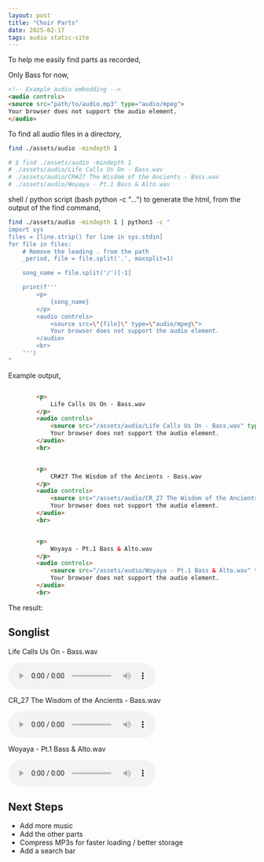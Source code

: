 ```yaml
---
layout: post
title: "Choir Parts"
date: 2025-02-17
tags: audio static-site
---
```


To help me easily find parts as recorded,

Only Bass for now,

```html
<!-- Example audio embedding -->
<audio controls>
<source src="path/to/audio.mp3" type="audio/mpeg">
Your browser does not support the audio element.
</audio>
```

To find all audio files in a directory,

```sh
find ./assets/audio -mindepth 1

# $ find ./assets/audio -mindepth 1
# ./assets/audio/Life Calls Us On - Bass.wav
# ./assets/audio/CR#27 The Wisdom of the Ancients - Bass.wav
# ./assets/audio/Woyaya - Pt.1 Bass & Alto.wav
```

shell / python script (bash python -c "...") to generate the html,
from the output of the find command,

```sh
find ./assets/audio -mindepth 1 | python3 -c "
import sys
files = [line.strip() for line in sys.stdin]
for file in files:
    # Remove the leading . from the path
    _period, file = file.split('.', maxsplit=1)

    song_name = file.split('/')[-1]

    print(f'''
        <p>
            {song_name}
        </p>
        <audio controls>
            <source src=\"{file}\" type=\"audio/mpeg\">
            Your browser does not support the audio element.
        </audio>
        <br>
    ''')
"
```

Example output,

```html

        <p>
            Life Calls Us On - Bass.wav
        </p>
        <audio controls>
            <source src="/assets/audio/Life Calls Us On - Bass.wav" type="audio/mpeg">
            Your browser does not support the audio element.
        </audio>
        <br>


        <p>
            CR#27 The Wisdom of the Ancients - Bass.wav
        </p>
        <audio controls>
            <source src="/assets/audio/CR_27 The Wisdom of the Ancients - Bass.wav" type="audio/mpeg">
            Your browser does not support the audio element.
        </audio>
        <br>


        <p>
            Woyaya - Pt.1 Bass & Alto.wav
        </p>
        <audio controls>
            <source src="/assets/audio/Woyaya - Pt.1 Bass & Alto.wav" type="audio/mpeg">
            Your browser does not support the audio element.
        </audio>
        <br>
```

The result:

## Songlist

<p>
    Life Calls Us On - Bass.wav
</p>
<audio controls>
    <source src="/assets/audio/Life Calls Us On - Bass.wav" type="audio/mpeg">
    Your browser does not support the audio element.
</audio>
<br>


<p>
    CR_27 The Wisdom of the Ancients - Bass.wav
</p>
<audio controls>
    <source src="/assets/audio/CR_27 The Wisdom of the Ancients - Bass.wav" type="audio/mpeg">
    Your browser does not support the audio element.
</audio>
<br>


<p>
    Woyaya - Pt.1 Bass & Alto.wav
</p>
<audio controls>
    <source src="/assets/audio/Woyaya - Pt.1 Bass & Alto.wav" type="audio/mpeg">
    Your browser does not support the audio element.
</audio>
<br>

## Next Steps

- Add more music
- Add the other parts
- Compress MP3s for faster loading / better storage
- Add a search bar
